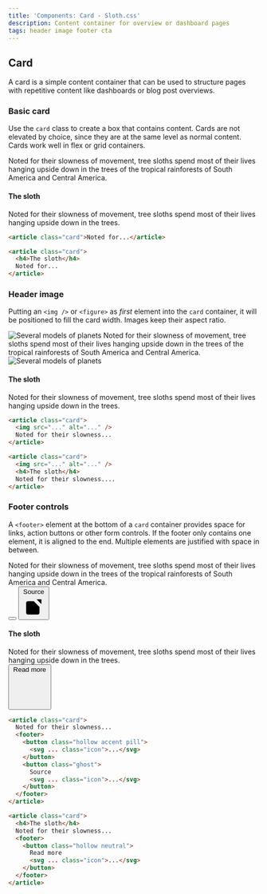 ```yaml
---
title: 'Components: Card - Sloth.css'
description: Content container for overview or dashboard pages
tags: header image footer cta
---
```


## Card

A card is a simple content container that can be used to structure pages with repetitive content like dashboards or blog post overviews.

### Basic card

Use the `card` class to create a box that contains content. Cards are not elevated by choice, since they are at the same level as normal content. Cards work well in flex or grid containers.

<div class="demo">
  <div class="grid grid-cols-2 gap-4 max-w-screen-sm">
    <article class="card">
      Noted for their slowness of movement, tree sloths spend most of their lives hanging upside down in the trees of the tropical rainforests of South America and Central America.
    </article>
    <article class="card">
      <h4>The sloth</h4>
      Noted for their slowness of movement, tree sloths spend most of their lives hanging upside down in the trees.
    </article>
  </div>
</div>

```html
<article class="card">Noted for...</article>

<article class="card">
  <h4>The sloth</h4>
  Noted for...
</article>
```

### Header image

Putting an `<img />` or `<figure>` as *first* element into the `card` container, it will be positioned to fill the card width. Images keep their aspect ratio.

<div class="demo">
  <div class="grid grid-cols-2 gap-4 max-w-screen-sm">
    <article class="card">
      <img src="https://images.unsplash.com/photo-1506272517965-ec6133efee7a?ixlib=rb-4.0.3&q=85&fm=jpg&crop=entropy&cs=srgb&w=640" alt="Several models of planets" />
      Noted for their slowness of movement, tree sloths spend most of their lives hanging upside down in the trees of the tropical rainforests of South America and Central America.
    </article>
    <article class="card">
      <img src="https://images.unsplash.com/photo-1506272517965-ec6133efee7a?ixlib=rb-4.0.3&q=85&fm=jpg&crop=entropy&cs=srgb&w=640" alt="Several models of planets" />
      <h4>The sloth</h4>
      Noted for their slowness of movement, tree sloths spend most of their lives hanging upside down in the trees.
    </article>
  </div>
</div>

```html
<article class="card">
  <img src="..." alt="..." />
  Noted for their slowness...
</article>

<article class="card">
  <img src="..." alt="..." />
  <h4>The sloth</h4>
  Noted for their slowness....
</article>
```

### Footer controls

A `<footer>` element at the bottom of a `card` container provides space for links, action buttons or other form controls. If the footer only contains one element, it is aligned to the end. Multiple elements are justified with space in between.

<div class="demo">
  <div class="grid grid-cols-2 gap-4 max-w-screen-sm">
    <article class="card">
      Noted for their slowness of movement, tree sloths spend most of their lives hanging upside down in the trees of the tropical rainforests of South America and Central America.
      <footer>
        <button class="hollow accent pill">
          <svg viewBox="0 0 24 24" class="icon"><path d="M12 5l0 14" /><path d="M5 12l14 0" /></svg>
        </button>
        <button class="ghost">
          Source
          <svg viewBox="0 0 24 24" class="icon"><path d="M12 6h-6a2 2 0 0 0 -2 2v10a2 2 0 0 0 2 2h10a2 2 0 0 0 2 -2v-6" /><path d="M11 13l9 -9" /><path d="M15 4h5v5" /></svg>
        </button>
      </footer>
    </article>
    <article class="card">
      <h4>The sloth</h4>
      Noted for their slowness of movement, tree sloths spend most of their lives hanging upside down in the trees.
      <footer>
        <button class="hollow neutral">
          Read more
          <svg viewBox="0 0 24 24" class="icon"><path d="M5 12l14 0" /><path d="M13 18l6 -6" /><path d="M13 6l6 6" /></svg>
        </button>
      </footer>
    </article>
  </div>
</div>

```html
<article class="card">
  Noted for their slowness...
  <footer>
    <button class="hollow accent pill">
      <svg ... class="icon">...</svg>
    </button>
    <button class="ghost">
      Source
      <svg ... class="icon">...</svg>
    </button>
  </footer>
</article>

<article class="card">
  <h4>The sloth</h4>
  Noted for their slowness...
  <footer>
    <button class="hollow neutral">
      Read more
      <svg ... class="icon">...</svg>
    </button>
  </footer>
</article>
```

